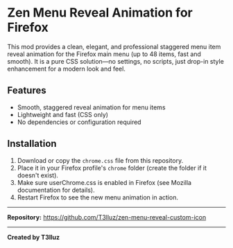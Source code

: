 # Zen Menu Reveal Animation for Firefox

This mod provides a clean, elegant, and professional staggered menu item reveal animation for the Firefox main menu (up to 48 items, fast and smooth). It is a pure CSS solution—no settings, no scripts, just drop-in style enhancement for a modern look and feel.

## Features

- Smooth, staggered reveal animation for menu items
- Lightweight and fast (CSS only)
- No dependencies or configuration required

## Installation

1. Download or copy the `chrome.css` file from this repository.
2. Place it in your Firefox profile's `chrome` folder (create the folder if it doesn't exist).
3. Make sure userChrome.css is enabled in Firefox (see Mozilla documentation for details).
4. Restart Firefox to see the new menu animation in action.

---

**Repository:**
https://github.com/T3lluz/zen-menu-reveal-custom-icon

---

**Created by T3lluz**
